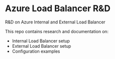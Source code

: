 # Azure Load Balancer R&D
R&D on Azure Internal and External Load Balancer




This repo contains research and documentation on:
- Internal Load Balancer setup
- External Load Balancer setup
- Configuration examples

